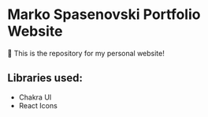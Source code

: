 # Marko Spasenovski Portfolio Website

🚀 This is the repository for my personal website!

## Libraries used:
- Chakra UI
- React Icons

